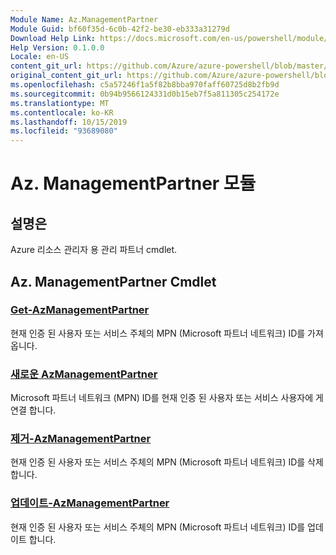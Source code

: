 ```yaml
---
Module Name: Az.ManagementPartner
Module Guid: bf60f35d-6c0b-42f2-be30-eb333a31279d
Download Help Link: https://docs.microsoft.com/en-us/powershell/module/az.managementpartner
Help Version: 0.1.0.0
Locale: en-US
content_git_url: https://github.com/Azure/azure-powershell/blob/master/src/ManagementPartner/ManagementPartner/help/Az.ManagementPartner.md
original_content_git_url: https://github.com/Azure/azure-powershell/blob/master/src/ManagementPartner/ManagementPartner/help/Az.ManagementPartner.md
ms.openlocfilehash: c5a57246f1a5f82b8bba970faff60725d8b2fb9d
ms.sourcegitcommit: 0b94b9566124331d0b15eb7f5a811305c254172e
ms.translationtype: MT
ms.contentlocale: ko-KR
ms.lasthandoff: 10/15/2019
ms.locfileid: "93689080"
---
```

# Az. ManagementPartner 모듈
## 설명은
Azure 리소스 관리자 용 관리 파트너 cmdlet.

## Az. ManagementPartner Cmdlet
### [Get-AzManagementPartner](Get-AzManagementPartner.md)
현재 인증 된 사용자 또는 서비스 주체의 MPN (Microsoft 파트너 네트워크) ID를 가져옵니다. 

### [새로운 AzManagementPartner](New-AzManagementPartner.md)
Microsoft 파트너 네트워크 (MPN) ID를 현재 인증 된 사용자 또는 서비스 사용자에 게 연결 합니다.

### [제거-AzManagementPartner](Remove-AzManagementPartner.md)
현재 인증 된 사용자 또는 서비스 주체의 MPN (Microsoft 파트너 네트워크) ID를 삭제 합니다.

### [업데이트-AzManagementPartner](Update-AzManagementPartner.md)
현재 인증 된 사용자 또는 서비스 주체의 MPN (Microsoft 파트너 네트워크) ID를 업데이트 합니다.

